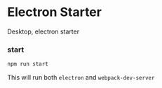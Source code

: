 # Electron Starter
Desktop, electron starter

### start
``` bash
npm run start
```

This will run both `electron` and `webpack-dev-server`
